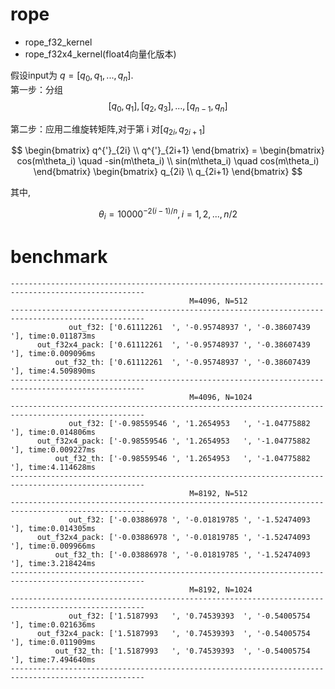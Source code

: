 # rope
- rope_f32_kernel
- rope_f32x4_kernel(float4向量化版本)

假设input为 $q = [q_0, q_1, ..., q_n]$.  
第一步：分组
$$
[q_0,q_1], [q_2, q_3], ..., [q_{n-1}, q_n]
$$

第二步：应用二维旋转矩阵,对于第 i 对$[q_{2i}, q_{2i+1}]$

$$
\begin{bmatrix}
    q^{'}_{2i} \\
    q^{'}_{2i+1}
\end{bmatrix} = 
\begin{bmatrix} 
cos(m\theta_i) \quad -sin(m\theta_i) \\
sin(m\theta_i) \quad cos(m\theta_i)
\end{bmatrix}
\begin{bmatrix}
q_{2i} \\
q_{2i+1}
\end{bmatrix}
$$

其中, 

$$\theta_i = 10000^{-2(i-1)/n}, i=1,2,...,n/2$$


# benchmark
```
----------------------------------------------------------------------------------------------------
                                        M=4096, N=512
----------------------------------------------------------------------------------------------------
             out_f32: ['0.61112261  ', '-0.95748937 ', '-0.38607439 '], time:0.011873ms
      out_f32x4_pack: ['0.61112261  ', '-0.95748937 ', '-0.38607439 '], time:0.009096ms
          out_f32_th: ['0.61112261  ', '-0.95748937 ', '-0.38607439 '], time:4.509890ms
----------------------------------------------------------------------------------------------------
                                        M=4096, N=1024
----------------------------------------------------------------------------------------------------
             out_f32: ['-0.98559546 ', '1.2654953   ', '-1.04775882 '], time:0.014806ms
      out_f32x4_pack: ['-0.98559546 ', '1.2654953   ', '-1.04775882 '], time:0.009227ms
          out_f32_th: ['-0.98559546 ', '1.2654953   ', '-1.04775882 '], time:4.114628ms
----------------------------------------------------------------------------------------------------
                                        M=8192, N=512
----------------------------------------------------------------------------------------------------
             out_f32: ['-0.03886978 ', '-0.01819785 ', '-1.52474093 '], time:0.014305ms
      out_f32x4_pack: ['-0.03886978 ', '-0.01819785 ', '-1.52474093 '], time:0.009966ms
          out_f32_th: ['-0.03886978 ', '-0.01819785 ', '-1.52474093 '], time:3.218424ms
----------------------------------------------------------------------------------------------------
                                        M=8192, N=1024
----------------------------------------------------------------------------------------------------
             out_f32: ['1.5187993   ', '0.74539393  ', '-0.54005754 '], time:0.021636ms
      out_f32x4_pack: ['1.5187993   ', '0.74539393  ', '-0.54005754 '], time:0.011909ms
          out_f32_th: ['1.5187993   ', '0.74539393  ', '-0.54005754 '], time:7.494640ms
----------------------------------------------------------------------------------------------------
```